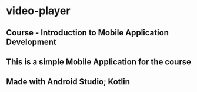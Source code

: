 # video-player

## Course - Introduction to Mobile Application Development

## This is a simple Mobile Application for the course 

## Made with Android Studio; Kotlin 
